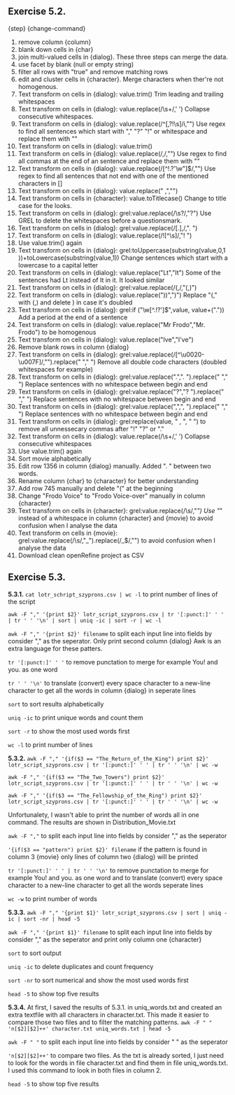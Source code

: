 ## Exercise 5.2. ##
{step} {change-command} 
1. remove column {column} 
2. blank down cells in {char}
3. join multi-valued cells in {dialog}. These three steps can merge the data.
4. use facet by blank (null or empty string)
5. filter all rows with "true" and remove matching rows
6. edit and cluster cells in {character}.  Merge characters when ther're not homogenous.
7. Text transform on cells in {dialog}: value.trim() Trim leading and trailing whitespaces
8. Text transform on cells in {dialog}: value.replace(/\s+/,' ') Collapse consecutive whitespaces.
9. Text transform on cells in {dialog}: value.replace(/^[\,\?\!\s]/i,"") Use regex to find all sentences which start with "," "?" "!" or whitespace and replace them with ""
10. Text transform on cells in {dialog}: value.trim()
11. Text transform on cells in {dialog}: value.replace(/\,/,"") Use regex to find all commas at the end of an sentence and replace them with ""
12. Text transform on cells in {dialog}: value.replace(/[^\!\.\?\'\w\"]$/,"") Use regex to find all sentences that not end with one of the mentioned characters in []
13. Text transform on cells in {dialog}: value.replace(" ,","") 
14. Text transform on cells in {character}: value.toTitlecase() Change to title case for the looks.
15. Text transform on cells in {dialog}: grel:value.replace(/\s\?/,"?") Use GREL to delete the whitespaces before a questionsmark.
16. Text transform on cells in {dialog}: grel:value.replace(/[\.]\,/,". ") 
17. Text transform on cells in {dialog}: value.replace(/\![^\s]/,"! ") 
18. Use value.trim() again
19. Text transform on cells in {dialog}: grel:toUppercase(substring(value,0,1 ))+toLowercase(substring(value,1)) Change sentences which start with a lowercase to a capital letter
20. Text transform on cells in {dialog}: value.replace("Lt","It") Some of the sentences had Lt instead of It in it. It looked similar
21. Text transform on cells in {dialog}: grel:value.replace(/\(,/,"(,)")
22. Text transform on cells in {dialog}: value.replace("))",")") Replace "(," with (,) and delete ) in case it's doubled
23. Text transform on cells in {dialog}: grel:if ("\w[^\.\!\?\']$",value, value+(".")) Add a period at the end of a sentence
24. Text transform on cells in {dialog}: value.replace("Mr Frodo","Mr. Frodo") to be homogenous
25. Text transform on cells in {dialog}: value.replace("Ive","I've") 
26. Remove blank rows in column {dialog}
27. Text transform on cells in {dialog}: grel:value.replace(/[^\u0020-\u007F]/,"").replace(" "," ") Remove all double code characters (doubled whitespaces for example)
28. Text transform on cells in {dialog}: grel:value.replace(".",". ").replace(" "," ") Replace sentences with no whitespace between begin and end
29. Text transform on cells in {dialog}: grel:value.replace("?","? ").replace(" "," ") Replace sentences with no whitespace between begin and end
30. Text transform on cells in {dialog}: grel:value.replace(",",", ").replace(" "," ") Replace sentences with no whitespace between begin and end
31. Text transform on cells in {dialog}: grel:replace(value, " , ", " ") to remove all unnessecary commas after "!" "?" or "."
32. Text transform on cells in {dialog}: value.replace(/\s+/,' ') Collapse consecutive whitespaces
33. Use value.trim() again
34. Sort movie alphabetically
35. Edit row 1356 in column {dialog} manually. Added ". " between two words.
36. Rename column {char} to {character} for better understanding
37. Add row 745 manually and delete "(" at the beginning
38. Change "Frodo Voice" to "Frodo Voice-over" manually in column {character}
39. Text transform on cells in {character}: grel:value.replace(/\s/,"_") Use "_" instead of a whitespace in column {character} and {movie} to avoid confusion when I analyse the data
40. Text transform on cells in {movie}: grel:value.replace(/\s/,"_").replace(/\_$/,"") to avoid confusion when I analyse the data
41. Download clean openRefine project as CSV 

## Exercise 5.3. ##
**5.3.1.**
`cat lotr_schript_szyprons.csv | wc -l` to print number of lines of the script

`awk -F "," '{print $2}' lotr_script_szyprons.csv | tr '[:punct:]' ' ' | tr ' ' '\n' | sort | uniq -ic | sort -r | wc -l`

`awk -F "," '{print $2}' filename` to split each input line into fields by consider "," as the seperator. Only print second column {dialog} Awk is an extra language for these patters.

`tr '[:punct:]' ' '` to remove punctation to merge for example You! and you. as one word

`tr ' ' '\n'` to translate (convert) every space character to a new-line character to get all the words in column {dialog} in seperate lines

`sort` to sort results alphabetically

`uniq -ic` to print unique words and count them

`sort -r` to show the most used words first 

`wc -l` to print number of lines

**5.3.2.**
`awk -F "," '{if($3 == "The_Return_of_the_King") print $2}' lotr_script_szyprons.csv | tr '[:punct:]' ' ' | tr ' ' '\n' | wc -w`

`awk -F "," '{if($3 == "The_Two_Towers") print $2}' lotr_script_szyprons.csv | tr '[:punct:]' ' ' | tr ' ' '\n' | wc -w`

`awk -F "," '{if($3 == "The_Fellowship_of_the_Ring") print $2}' lotr_script_szyprons.csv | tr '[:punct:]' ' ' | tr ' ' '\n' | wc -w`

Unfortunalety, I wasn't able to print the number of words all in one command. The results are shown in Distribution_Movie.txt

`awk -F ","` to split each input line into fields by consider "," as the seperator

`'{if($3 == "pattern") print $2}' filename` if the pattern is found in column 3 {movie} only lines of column two {dialog} will be printed

`tr '[:punct:]' ' ' | tr ' ' '\n'` to remove punctation to merge for example You! and you. as one word and to translate (convert) every space character to a new-line character to get all the words seperate lines

`wc -w` to print number of words


**5.3.3.**
`awk -F "," '{print $1}' lotr_script_szyprons.csv | sort | uniq -ic | sort -nr | head -5`

`awk -F "," '{print $1}' filename` to split each input line into fields by consider "," as the seperator and print only column one {character}

`sort` to sort output

`uniq -ic` to delete duplicates and count frequency

`sort -nr` to sort numerical and show the most used words first

`head -5` to show top five results

**5.3.4.**
At first, I saved the results of 5.3.1. in uniq_words.txt and created an extra textfile with all characters in character.txt. This made it easier to compare those two files and to filter the matching patterns.
`awk -F " " 'n[$2][$2]++' character.txt uniq_words.txt | head -5`

`awk -F " "` to split each input line into fields by consider " " as the seperator

`'n[$2][$2]++'` to compare two files. As the txt is already sorted, I just need to look for the words in file character.txt and find them in file uniq_words.txt. I used this command to look in both files in column 2.

`head -5` to show top five results

